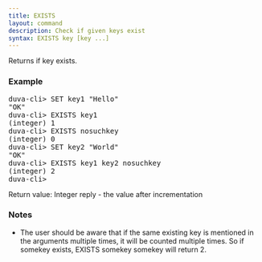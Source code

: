 ```yaml
---
title: EXISTS
layout: command
description: Check if given keys exist
syntax: EXISTS key [key ...]
---
```

Returns if key exists.


### Example
<div class="command-example">
<pre>
duva-cli> SET key1 "Hello"
"OK"
duva-cli> EXISTS key1
(integer) 1
duva-cli> EXISTS nosuchkey
(integer) 0
duva-cli> SET key2 "World"
"OK"
duva-cli> EXISTS key1 key2 nosuchkey
(integer) 2
duva-cli> 
</pre>
</div>


Return value: Integer reply - the value after incrementation

### Notes
- The user should be aware that if the same existing key is mentioned in the arguments multiple times, it will be counted multiple times. So if somekey exists, EXISTS somekey somekey will return 2.
